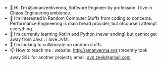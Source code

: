 - 👋 Hi, I’m @amanzeekverma, Software Engineer by profession. I live in Chaos Engineering ambience.
- 👀 I’m interested in Random Computer Stuffs from coding to concepts. Performance Engineering is main bread provider, but ofcourse I attempt everything.
- 🌱 I’m currently learning Kotlin and Python (never ending) but cannot get away from Java : I love JVM.
- 💞️ I’m looking to collaborate on random stuffs
- 📫 How to reach me : website: http://amanverma.xyz (recently took away SSL for another project); email: avd.zeek@gmail.com

<!---
amanzeekverma/amanzeekverma is a ✨ special ✨ repository because its `README.md` (this file) appears on your GitHub profile.
You can click the Preview link to take a look at your changes.
--->
